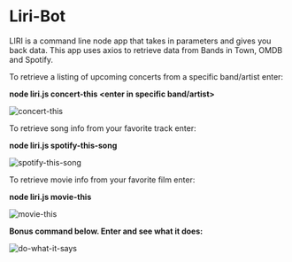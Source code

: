# Liri-Bot

LIRI is a command line node app that takes in parameters and gives you back data. This app uses axios to retrieve data from Bands in Town, OMDB and Spotify.

To retrieve a listing of upcoming concerts from a specific band/artist enter:

<strong>node liri.js concert-this <enter in specific band/artist></strong>

![concert-this](https://user-images.githubusercontent.com/33464074/63469194-802ce680-c41e-11e9-81d4-d2d7f587d02f.jpg)

To retrieve song info from your favorite track enter:

<strong>node liri.js spotify-this-song <enter song></strong>

![spotify-this-song](https://user-images.githubusercontent.com/33464074/63469285-b4080c00-c41e-11e9-8b73-708dcf2b52dc.jpg)

To retrieve movie info from your favorite film enter:

<strong>node liri.js movie-this <enter movie name></strong>

![movie-this](https://user-images.githubusercontent.com/33464074/63469249-9e92e200-c41e-11e9-8dec-4dfd9f6af928.jpg)

<strong>Bonus command below. Enter and see what it does:</strong>

![do-what-it-says](https://user-images.githubusercontent.com/33464074/63469332-cf731700-c41e-11e9-9e38-68afb66fd45d.jpg)



